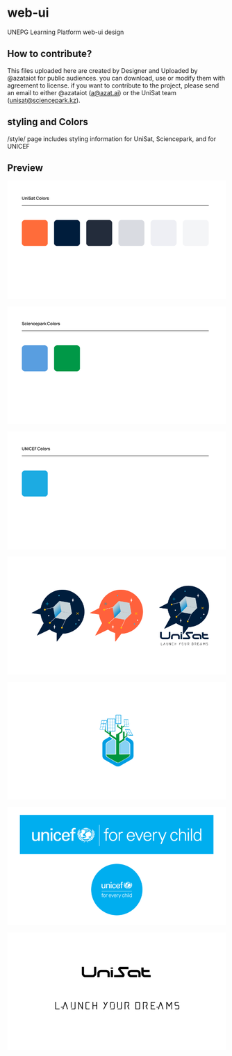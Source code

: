 # web-ui

UNEPG Learning Platform web-ui design

## How to contribute?

This files uploaded here are created by Designer and Uploaded by @azataiot for
public audiences. you can download, use or modify them with agreement to
license. if you want to contribute to the project, please send an email to
either @azataiot (a@azat.ai) or the UniSat team (unisat@sciencepark.kz).

## styling and Colors

/style/ page includes styling information for UniSat, Sciencepark, and for
UNICEF

## Preview

![](assets/Colors/UniSat.png)

![](assets/Colors/Sciencepark.png)

![](assets/Colors/UNICEF.png)

![](assets/Logo/UniSat.png)

![](assets/Logo/Sciencepark.png)

![](assets/Logo/UNICEF.png)

![](assets/Fonts/UniSat.png)
